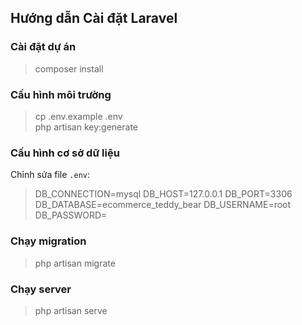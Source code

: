 ## Hướng dẫn Cài đặt Laravel

### Cài đặt dự án

> composer install

### Cấu hình môi trường

> cp .env.example .env  
> php artisan key:generate  

### Cấu hình cơ sở dữ liệu

Chỉnh sửa file `.env`:

> DB_CONNECTION=mysql
> DB_HOST=127.0.0.1
> DB_PORT=3306
> DB_DATABASE=ecommerce_teddy_bear 
> DB_USERNAME=root
> DB_PASSWORD=

### Chạy migration

> php artisan migrate  

### Chạy server

> php artisan serve  
